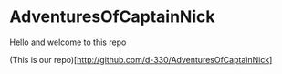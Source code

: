 # AdventuresOfCaptainNick

 Hello and welcome to this repo
 
 (This is our repo)[http://github.com/d-330/AdventuresOfCaptainNick]
